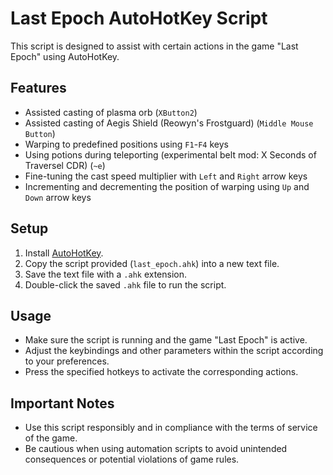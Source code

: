# Last Epoch AutoHotKey Script

This script is designed to assist with certain actions in the game "Last Epoch" using AutoHotKey.

## Features

- Assisted casting of plasma orb (`XButton2`)
- Assisted casting of Aegis Shield (Reowyn's Frostguard) (`Middle Mouse Button`)
- Warping to predefined positions using `F1`-`F4` keys
- Using potions during teleporting (experimental belt mod: X Seconds of Traversel CDR) (`~e`)
- Fine-tuning the cast speed multiplier with `Left` and `Right` arrow keys
- Incrementing and decrementing the position of warping using `Up` and `Down` arrow keys

## Setup

1. Install [AutoHotKey](https://www.autohotkey.com/).
2. Copy the script provided (`last_epoch.ahk`) into a new text file.
3. Save the text file with a `.ahk` extension.
4. Double-click the saved `.ahk` file to run the script.

## Usage

- Make sure the script is running and the game "Last Epoch" is active.
- Adjust the keybindings and other parameters within the script according to your preferences.
- Press the specified hotkeys to activate the corresponding actions.

## Important Notes

- Use this script responsibly and in compliance with the terms of service of the game.
- Be cautious when using automation scripts to avoid unintended consequences or potential violations of game rules.
